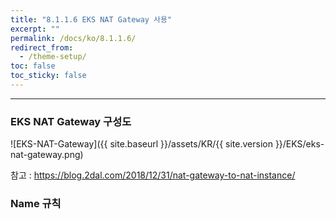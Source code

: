 ```yaml
---
title: "8.1.1.6 EKS NAT Gateway 사용"
excerpt: ""
permalink: /docs/ko/8.1.1.6/
redirect_from:
  - /theme-setup/
toc: false
toc_sticky: false
---
```


---
### EKS NAT Gateway 구성도

  ![EKS-NAT-Gateway]({{ site.baseurl }}/assets/KR/{{ site.version }}/EKS/eks-nat-gateway.png)
  
참고 : <https://blog.2dal.com/2018/12/31/nat-gateway-to-nat-instance/>

### Name 규칙

